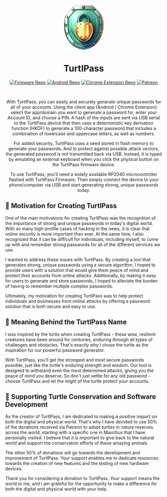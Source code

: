 <p align="center">
<img src="https://raw.githubusercontent.com/TurtlPass/turtlpass-firmware-arduino/main/assets/icon.png" alt="logo" width=128>
<h1 align="center">TurtlPass</h1>
<p align="center">
<a href="https://github.com/TurtlPass/turtlpass-firmware-arduino"><img src="https://img.shields.io/badge/Arduino%20Firmware-v1.0.0-blue?logo=arduino" alt="Firmware Repo"/></a>
<a href="https://github.com/TurtlPass/turtlpass-android"><img src="https://img.shields.io/badge/Android%20App-v1.0.0-blue?logo=android" alt="Android Repo"/></a>
<a href="https://github.com/TurtlPass/turtlpass-chrome-extension"><img src="https://img.shields.io/badge/Chrome%20Extension-v1.0.0-blue?logo=googlechrome" alt="Chrome Extension Repo"/></a>
<a href="https://www.patreon.com/turtlpass"><img src="https://img.shields.io/badge/Patreon-F96854?logo=patreon&logoColor=white" alt="Patreon"/></a>
</p>
<br/>
<p align="center">
With TurtlPass, you can easily and securely generate unique passwords for all of your accounts. Using the client app (Android / Chrome Extension) select the app/domain you want to generate a password for, enter your Account ID, and choose a PIN. A hash of the inputs are sent via USB serial to the TurtlPass device that then uses a deterministic key derivation function (HKDF) to generate a 100-character password that includes a combination of lowercase and uppercase letters, as well as numbers.</p>
<p align="center">
For added security, TurtlPass uses a seed stored in flash memory to generate your passwords. And to protect against possible attack vectors, the generated password is not transmitted back via USB. Instead, it is typed by emulating an external keyboard when you click the physical button on the TurtlPass firmware device.</p>
<p align="center">
To use TurtlPass, you'll need a widely available RP2040 microcontroller flashed with TurtlPass Firmware. Then simply connect the device to your phone/computer via USB and start generating strong, unique passwords today.</p>


## 💪 Motivation for Creating TurtlPass

One of the main motivations for creating TurtlPass was the recognition of the importance of strong and unique passwords in today's digital world. With so many high-profile cases of hacking in the news, it is clear that online security is more important than ever. At the same time, I also recognized that it can be difficult for individuals, including myself, to come up with and remember strong passwords for all of the different services we use.

I wanted to address these issues with TurtlPass. By creating a tool that generates strong, unique passwords using a secure algorithm, I hoped to provide users with a solution that would give them peace of mind and protect their accounts from online attacks. Additionally, by making it easy for users to generate and store passwords, I hoped to alleviate the burden of having to remember multiple complex passwords.

Ultimately, my motivation for creating TurtlPass was to help protect individuals and businesses from online attacks by offering a password solution that is both secure and easy to use.


## 🐢 Meaning Behind the TurtlPass Name

I was inspired by the turtle when creating TurtlPass - these wise, resilient creatures have been around for centuries, enduring through all types of challenges and obstacles. That's exactly why I chose the turtle as the inspiration for our powerful password generator.

With TurtlPass, you'll get the strongest and most secure passwords possible, just like the turtle's enduring strength and wisdom. Our tool is designed to withstand even the most determined attacks, giving you the peace of mind you deserve. So don't just settle for any old password - choose TurtlPass and let the might of the turtle protect your accounts.


## 💚 Supporting Turtle Conservation and Software Development

As the creator of TurtlPass, I am dedicated to making a positive impact on both the digital and physical world. That's why I have decided to use 50% of the donations received via Patreon to adopt turtles in nature reserves across the world, starting with a specific one in Mauritius that I have personally visited. I believe that it is important to give back to the natural world and support the conservation efforts of these amazing animals.

The other 50% of donations will go towards the development and improvement of TurtlPass. Your support enables me to dedicate resources towards the creation of new features and the testing of new hardware devices.

Thank you for considering a donation to TurtlPass. Your support means the world to me, and I am grateful for the opportunity to make a difference for both the digital and physical world with your help.
